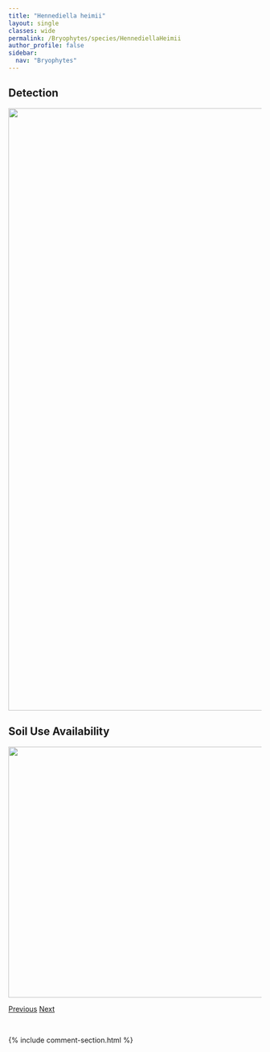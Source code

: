 ```yaml
---
title: "Hennediella heimii"
layout: single
classes: wide
permalink: /Bryophytes/species/HennediellaHeimii
author_profile: false
sidebar:
  nav: "Bryophytes"
---
```


<h2>Detection</h2>

<a href="https://drive.google.com/uc?export=view&id=1_sQmKEhAQ0ORT-2Reme5AeM8EgVL-iyN">
<img src="https://drive.google.com/uc?export=view&id=1_sQmKEhAQ0ORT-2Reme5AeM8EgVL-iyN" height = "1200" width = "800">
</a>


<h2>Soil Use Availability</h2>

<a href="https://drive.google.com/uc?export=view&id=1eqZpMLX4D52qSFGO5nWUEiozXjPLxYoO">
<img src="https://drive.google.com/uc?export=view&id=1eqZpMLX4D52qSFGO5nWUEiozXjPLxYoO" height = "500" width = "1000">
</a>


<a href="/DevelopmentWebsite/Bryophytes/species/HedwigiaCiliata" class="pagination--pager" title="Hedwigia ciliata">Previous</a> <a href="/DevelopmentWebsite/Bryophytes/species/HomalotheciumPinnatifidum" class="pagination--pager" title="Homalothecium pinnatifidum">Next</a>

<p>&nbsp;</p>

{% include comment-section.html %}

